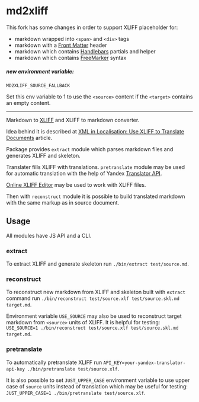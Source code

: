 # md2xliff

This fork has some changes in order to support XLIFF placeholder for:

- markdown wrapped into `<span>` and `<div>` tags
- markdown with a [Front Matter](https://jekyllrb.com/docs/frontmatter) header
- markdown which contains [Handlebars](https://github.com/wycats/handlebars.js) partials and helper
- markdown which contains [FreeMarker](https://github.com/apache/incubator-freemarker) syntax

##### new environment variable:

`MD2XLIFF_SOURCE_FALLBACK`

Set this env variable to 1 to use the `<source>` content if the `<target>` contains
an empty content.

---

Markdown to [XLIFF](http://www.oasis-open.org/committees/xliff/documents/xliff-specification.htm) and XLIFF to markdown converter.

Idea behind it is described at [XML in Localisation: Use XLIFF to Translate Documents](http://www.maxprograms.com/articles/xliff.html) article.

Package provides `extract` module which parses markdown files and generates XLIFF and skeleton.

Translater fills XLIFF with translations. `pretranslate` module may be used for automatic translation with the help of Yandex [Translator API](https://tech.yandex.com/translate/).

[Online XLIFF Editor](http://xliff.brightec.co.uk/) may be used to work with XLIFF files.

Then with `reconstruct` module it is possible to build translated markdown with the same markup as in source document.

## Usage
All modules have JS API and a CLI.

### extract
To extract XLIFF and generate skeleton run `./bin/extract test/source.md`.

### reconstruct
To reconstruct new markdown from XLIFF and skeleton built with `extract` command run
`./bin/reconstruct test/source.xlf test/source.skl.md target.md`.

Environment variable `USE_SOURCE` may also be used to reconstruct target markdown from `<source>` units of XLIFF. It is helpful for testing:
`USE_SOURCE=1 ./bin/reconstruct test/source.xlf test/source.skl.md target.md`.

### pretranslate
To automatically pretranslate XLIFF run `API_KEY=your-yandex-translator-api-key ./bin/pretranslate test/source.xlf`.

It is also possible to set `JUST_UPPER_CASE` environment variable to use upper case of `source` units instead of translation which may be useful for testing: `JUST_UPPER_CASE=1 ./bin/pretranslate test/source.xlf`.

